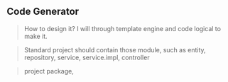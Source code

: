 ## Code Generator
> How to design it? I will through template engine and code logical to make it.

> Standard project should contain those module, such as entity, repository, service, service.impl, controller

> project package, 